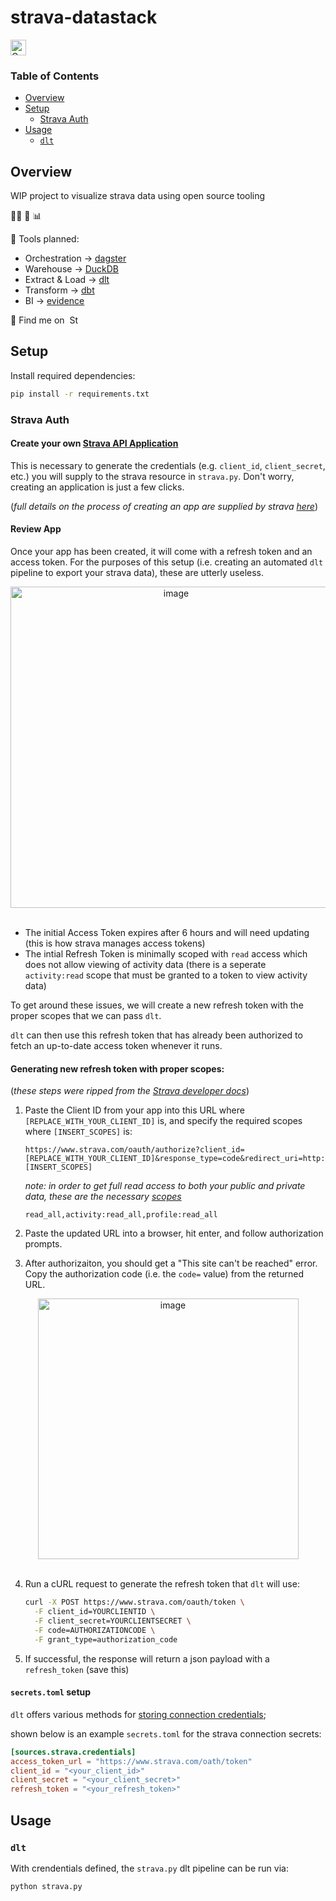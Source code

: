 # strava-datastack
<img src="https://github.com/user-attachments/assets/91f696f8-81a7-4352-b5e9-71215f9c91ad" alt="CompatibleWithStrava" style="height: 25px;" />

### Table of Contents
- [Overview](#Overview)
- [Setup](#setup)
  - [Strava Auth](#strava-auth)
- [Usage](##use)
  - [`dlt`](#dlt)

## Overview
WIP project to visualize strava data using open source tooling

🏃🚴 🤝 📊

🧰 Tools planned:
- Orchestration → [dagster](https://github.com/dagster-io/dagster)
- Warehouse → [DuckDB](https://github.com/duckdb/duckdb)
- Extract & Load → [dlt](https://github.com/dlt-hub/dlt)
- Transform → [dbt](https://github.com/dbt-labs/dbt-core)
- BI → [evidence](https://github.com/evidence-dev/evidence)

👋 Find me on &nbsp;<a href="https://www.strava.com/athletes/4901617"><img src="https://upload.wikimedia.org/wikipedia/commons/c/cb/Strava_Logo.svg" alt="Strava" style="height: 1em; max-height: 1.2em"/></a>

## Setup
Install required dependencies:
```bash
pip install -r requirements.txt
```
### Strava Auth
#### Create your own [Strava API Application](https://www.strava.com/settings/api)
This is necessary to generate the credentials (e.g. `client_id`, `client_secret`, etc.) you will supply to the strava resource in `strava.py`. Don't worry, creating an application is just a few clicks.

(*full details on the process of creating an app are supplied by strava [here](https://developers.strava.com/docs/getting-started/#account)*)

#### Review App
Once your app has been created, it will come with a refresh token and an access token. For the purposes of this setup (i.e. creating an automated `dlt` pipeline to export your strava data), these are utterly useless.

<div align="center">
<img width="514" alt="image" src="https://github.com/user-attachments/assets/00db977f-ecb3-4216-bdaf-7cef2b15c632">
</div><br>

- The initial Access Token expires after 6 hours and will need updating (this is how strava manages access tokens)
- The intial Refresh Token is minimally scoped with `read` access which does not allow viewing of activity data (there is a seperate `activity:read` scope that must be granted to a token to view activity data)

To get around these issues, we will create a new refresh token with the proper scopes that we can pass `dlt`.

`dlt` can then use this refresh token that has already been authorized to fetch an up-to-date access token whenever it runs.

#### Generating new refresh token with proper scopes:
(*these steps were ripped from the [Strava developer docs](https://developers.strava.com/docs/getting-started/#oauth)*)
1. Paste the Client ID from your app into this URL where `[REPLACE_WITH_YOUR_CLIENT_ID]` is, and specify the required scopes where `[INSERT_SCOPES]` is:
    ```text
    https://www.strava.com/oauth/authorize?client_id=[REPLACE_WITH_YOUR_CLIENT_ID]&response_type=code&redirect_uri=http://localhost/exchange_token&approval_prompt=force&scope=[INSERT_SCOPES]
    ```
    *note: in order to get full read access to both your public and private data, these are the necessary [scopes]([scopes](https://developers.strava.com/docs/authentication/#detailsaboutrequestingaccess))*
    ```text
    read_all,activity:read_all,profile:read_all
    ```

2. Paste the updated URL into a browser, hit enter, and follow authorization prompts.

3. After authorizaiton, you should get a "This site can't be reached" error. Copy the authorization code (i.e. the `code=` value) from the returned URL.

<div align="center">
<img width="417" alt="image" src="https://github.com/user-attachments/assets/82f33361-a87f-42c9-aff9-750145fead6b">
</div><br>

4. Run a cURL request to generate the refresh token that `dlt` will use:
    ```bash
    curl -X POST https://www.strava.com/oauth/token \
      -F client_id=YOURCLIENTID \
      -F client_secret=YOURCLIENTSECRET \
      -F code=AUTHORIZATIONCODE \
      -F grant_type=authorization_code
    ```
5. If successful, the response will return a json payload with a `refresh_token` (save this)

#### `secrets.toml` setup
`dlt` offers various methods for [storing connection credentials](https://dlthub.com/docs/general-usage/credentials/);

shown below is an example `secrets.toml` for the strava connection secrets:
```toml
[sources.strava.credentials]
access_token_url = "https://www.strava.com/oath/token"
client_id = "<your_client_id>"
client_secret = "<your_client_secret>"
refresh_token = "<your_refresh_token>"
```

## Usage
### `dlt`
With crendentials defined, the `strava.py` dlt pipeline can be run via:
```python
python strava.py
```
